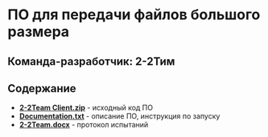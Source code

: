# **ПО для передачи файлов большого размера**
## Команда-разработчик: 2-2Тим
## Содержание
- [__2-2Team Client.zip__](https://github.com/Siegmeyer24/2-2Team/blob/main/2-2Team%20Client.zip) - исходный код ПО
- [__Documentation.txt__](https://github.com/Siegmeyer24/2-2Team/blob/main/Documentation.txt) - описание ПО, инструкция по запуску
- [__2-2Team.docx__](https://github.com/Siegmeyer24/2-2Team/blob/main/2-2Team.docx) - протокол испытаний
